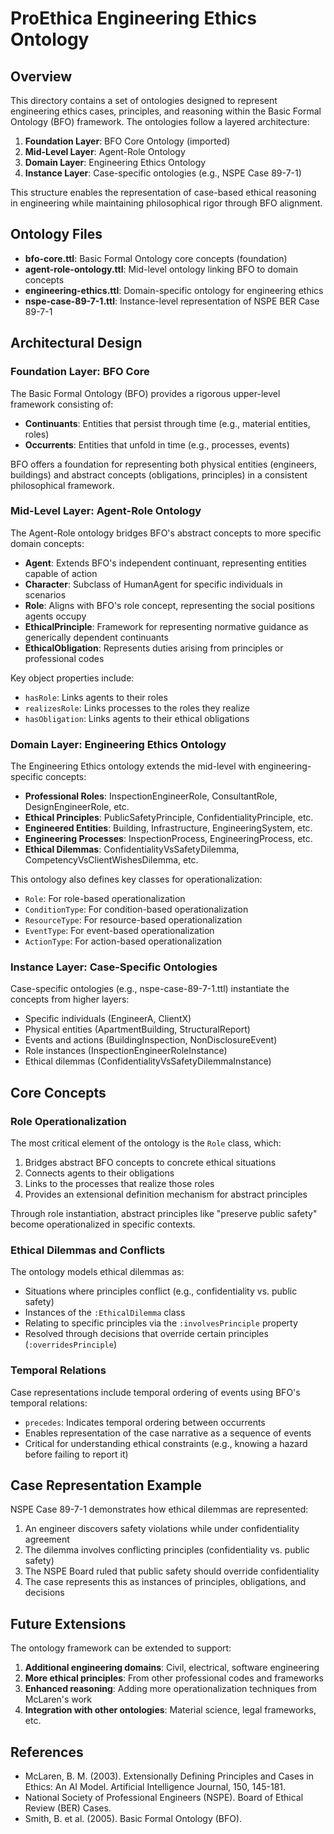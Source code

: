 # ProEthica Engineering Ethics Ontology

## Overview

This directory contains a set of ontologies designed to represent engineering ethics cases, principles, and reasoning within the Basic Formal Ontology (BFO) framework. The ontologies follow a layered architecture:

1. **Foundation Layer**: BFO Core Ontology (imported)
2. **Mid-Level Layer**: Agent-Role Ontology
3. **Domain Layer**: Engineering Ethics Ontology
4. **Instance Layer**: Case-specific ontologies (e.g., NSPE Case 89-7-1)

This structure enables the representation of case-based ethical reasoning in engineering while maintaining philosophical rigor through BFO alignment.

## Ontology Files

- **bfo-core.ttl**: Basic Formal Ontology core concepts (foundation)
- **agent-role-ontology.ttl**: Mid-level ontology linking BFO to domain concepts
- **engineering-ethics.ttl**: Domain-specific ontology for engineering ethics
- **nspe-case-89-7-1.ttl**: Instance-level representation of NSPE BER Case 89-7-1

## Architectural Design

### Foundation Layer: BFO Core

The Basic Formal Ontology (BFO) provides a rigorous upper-level framework consisting of:

- **Continuants**: Entities that persist through time (e.g., material entities, roles)
- **Occurrents**: Entities that unfold in time (e.g., processes, events)

BFO offers a foundation for representing both physical entities (engineers, buildings) and abstract concepts (obligations, principles) in a consistent philosophical framework.

### Mid-Level Layer: Agent-Role Ontology

The Agent-Role ontology bridges BFO's abstract concepts to more specific domain concepts:

- **Agent**: Extends BFO's independent continuant, representing entities capable of action
- **Character**: Subclass of HumanAgent for specific individuals in scenarios 
- **Role**: Aligns with BFO's role concept, representing the social positions agents occupy
- **EthicalPrinciple**: Framework for representing normative guidance as generically dependent continuants
- **EthicalObligation**: Represents duties arising from principles or professional codes

Key object properties include:
- `hasRole`: Links agents to their roles
- `realizesRole`: Links processes to the roles they realize
- `hasObligation`: Links agents to their ethical obligations

### Domain Layer: Engineering Ethics Ontology

The Engineering Ethics ontology extends the mid-level with engineering-specific concepts:

- **Professional Roles**: InspectionEngineerRole, ConsultantRole, DesignEngineerRole, etc.
- **Ethical Principles**: PublicSafetyPrinciple, ConfidentialityPrinciple, etc.
- **Engineered Entities**: Building, Infrastructure, EngineeringSystem, etc.
- **Engineering Processes**: InspectionProcess, EngineeringProcess, etc.
- **Ethical Dilemmas**: ConfidentialityVsSafetyDilemma, CompetencyVsClientWishesDilemma, etc.

This ontology also defines key classes for operationalization:
- `Role`: For role-based operationalization
- `ConditionType`: For condition-based operationalization
- `ResourceType`: For resource-based operationalization
- `EventType`: For event-based operationalization
- `ActionType`: For action-based operationalization

### Instance Layer: Case-Specific Ontologies

Case-specific ontologies (e.g., nspe-case-89-7-1.ttl) instantiate the concepts from higher layers:

- Specific individuals (EngineerA, ClientX)
- Physical entities (ApartmentBuilding, StructuralReport)
- Events and actions (BuildingInspection, NonDisclosureEvent)
- Role instances (InspectionEngineerRoleInstance)
- Ethical dilemmas (ConfidentialityVsSafetyDilemmaInstance)

## Core Concepts

### Role Operationalization

The most critical element of the ontology is the `Role` class, which:

1. Bridges abstract BFO concepts to concrete ethical situations
2. Connects agents to their obligations
3. Links to the processes that realize those roles
4. Provides an extensional definition mechanism for abstract principles

Through role instantiation, abstract principles like "preserve public safety" become operationalized in specific contexts.

### Ethical Dilemmas and Conflicts

The ontology models ethical dilemmas as:

- Situations where principles conflict (e.g., confidentiality vs. public safety)
- Instances of the `:EthicalDilemma` class
- Relating to specific principles via the `:involvesPrinciple` property
- Resolved through decisions that override certain principles (`:overridesPrinciple`)

### Temporal Relations

Case representations include temporal ordering of events using BFO's temporal relations:

- `precedes`: Indicates temporal ordering between occurrents
- Enables representation of the case narrative as a sequence of events
- Critical for understanding ethical constraints (e.g., knowing a hazard before failing to report it)

## Case Representation Example

NSPE Case 89-7-1 demonstrates how ethical dilemmas are represented:

1. An engineer discovers safety violations while under confidentiality agreement
2. The dilemma involves conflicting principles (confidentiality vs. public safety)
3. The NSPE Board ruled that public safety should override confidentiality
4. The case represents this as instances of principles, obligations, and decisions

## Future Extensions

The ontology framework can be extended to support:

1. **Additional engineering domains**: Civil, electrical, software engineering
2. **More ethical principles**: From other professional codes and frameworks
3. **Enhanced reasoning**: Adding more operationalization techniques from McLaren's work
4. **Integration with other ontologies**: Material science, legal frameworks, etc.

## References

- McLaren, B. M. (2003). Extensionally Defining Principles and Cases in Ethics: An AI Model. Artificial Intelligence Journal, 150, 145-181.
- National Society of Professional Engineers (NSPE). Board of Ethical Review (BER) Cases.
- Smith, B. et al. (2005). Basic Formal Ontology (BFO).
